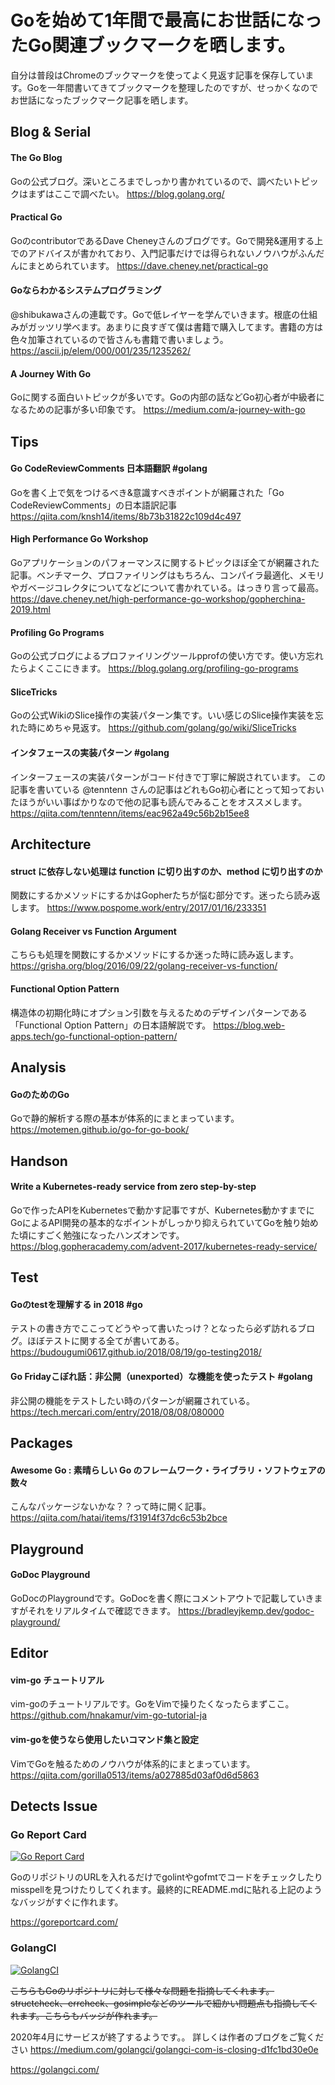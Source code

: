 # Goを始めて1年間で最高にお世話になったGo関連ブックマークを晒します。


自分は普段はChromeのブックマークを使ってよく見返す記事を保存しています。Goを一年間書いてきてブックマークを整理したのですが、せっかくなのでお世話になったブックマーク記事を晒します。

## Blog & Serial

#### The Go Blog
Goの公式ブログ。深いところまでしっかり書かれているので、調べたいトピックはまずはここで調べたい。
https://blog.golang.org/

#### Practical Go
GoのcontributorであるDave Cheneyさんのブログです。Goで開発&運用する上でのアドバイスが書かれており、入門記事だけでは得られないノウハウがふんだんにまとめられています。
https://dave.cheney.net/practical-go

#### Goならわかるシステムプログラミング
@shibukawaさんの連載です。Goで低レイヤーを学んでいきます。根底の仕組みがガッツリ学べます。あまりに良すぎて僕は書籍で購入してます。書籍の方は色々加筆されているので皆さんも書籍で書いましょう。
https://ascii.jp/elem/000/001/235/1235262/

#### A Journey With Go
Goに関する面白いトピックが多いです。Goの内部の話などGo初心者が中級者になるための記事が多い印象です。
https://medium.com/a-journey-with-go

## Tips

#### Go CodeReviewComments 日本語翻訳 #golang
Goを書く上で気をつけるべき&意識すべきポイントが網羅された「Go CodeReviewComments」の日本語訳記事
https://qiita.com/knsh14/items/8b73b31822c109d4c497

#### High Performance Go Workshop
Goアプリケーションのパフォーマンスに関するトピックほぼ全てが網羅された記事。ベンチマーク、プロファイリングはもちろん、コンパイラ最適化、メモリやガベージコレクタについてなどについて書かれている。はっきり言って最高。
https://dave.cheney.net/high-performance-go-workshop/gopherchina-2019.html

#### Profiling Go Programs
Goの公式ブログによるプロファイリングツールpprofの使い方です。使い方忘れたらよくここにきます。
https://blog.golang.org/profiling-go-programs

#### SliceTricks
Goの公式WikiのSlice操作の実装パターン集です。いい感じのSlice操作実装を忘れた時にめちゃ見返す。
https://github.com/golang/go/wiki/SliceTricks

#### インタフェースの実装パターン #golang
インターフェースの実装パターンがコード付きで丁寧に解説されています。
この記事を書いている @tenntenn さんの記事はどれもGo初心者にとって知っておいたほうがいい事ばかりなので他の記事も読んでみることをオススメします。
https://qiita.com/tenntenn/items/eac962a49c56b2b15ee8

## Architecture

#### struct に依存しない処理は function に切り出すのか、method に切り出すのか
関数にするかメソッドにするかはGopherたちが悩む部分です。迷ったら読み返します。
https://www.pospome.work/entry/2017/01/16/233351

#### Golang Receiver vs Function Argument
こちらも処理を関数にするかメソッドにするか迷った時に読み返します。
https://grisha.org/blog/2016/09/22/golang-receiver-vs-function/

#### Functional Option Pattern
構造体の初期化時にオプション引数を与えるためのデザインパターンである「Functional Option Pattern」の日本語解説です。
https://blog.web-apps.tech/go-functional-option-pattern/

## Analysis

#### GoのためのGo
Goで静的解析する際の基本が体系的にまとまっています。
https://motemen.github.io/go-for-go-book/

## Handson

#### Write a Kubernetes-ready service from zero step-by-step
Goで作ったAPIをKubernetesで動かす記事ですが、Kubernetes動かすまでにGoによるAPI開発の基本的なポイントがしっかり抑えられていてGoを触り始めた頃にすごく勉強になったハンズオンです。
https://blog.gopheracademy.com/advent-2017/kubernetes-ready-service/

## Test

#### Goのtestを理解する in 2018 #go
テストの書き方でここってどうやって書いたっけ？となったら必ず訪れるブログ。ほぼテストに関する全てが書いてある。
https://budougumi0617.github.io/2018/08/19/go-testing2018/

#### Go Fridayこぼれ話：非公開（unexported）な機能を使ったテスト #golang
非公開の機能をテストしたい時のパターンが網羅されている。
https://tech.mercari.com/entry/2018/08/08/080000

## Packages

#### Awesome Go : 素晴らしい Go のフレームワーク・ライブラリ・ソフトウェアの数々
こんなパッケージないかな？？って時に開く記事。
https://qiita.com/hatai/items/f31914f37dc6c53b2bce

## Playground

#### GoDoc Playground
GoDocのPlaygroundです。GoDocを書く際にコメントアウトで記載していきますがそれをリアルタイムで確認できます。
https://bradleyjkemp.dev/godoc-playground/

## Editor

#### vim-go チュートリアル
vim-goのチュートリアルです。GoをVimで操りたくなったらまずここ。
https://github.com/hnakamur/vim-go-tutorial-ja

#### vim-goを使うなら使用したいコマンド集と設定

VimでGoを触るためのノウハウが体系的にまとまっています。
https://qiita.com/gorilla0513/items/a027885d03af0d6d5863

## Detects Issue

### Go Report Card

[![Go Report Card](https://goreportcard.com/badge/github.com/po3rin/gonnp)](https://goreportcard.com/report/github.com/po3rin/gonnp)

GoのリポジトリのURLを入れるだけでgolintやgofmtでコードをチェックしたりmisspellを見つけたりしてくれます。最終的にREADME.mdに貼れる上記のようなバッジがすぐに作れます。

https://goreportcard.com/

### GolangCI

[![GolangCI](https://golangci.com/badges/github.com/po3rin/gonnp.svg)](https://golangci.com)

~~こちらもGoのリポジトリに対して様々な問題を指摘してくれます。structcheck、errcheck、gosimpleなどのツールで細かい問題点も指摘してくれます。こちらもバッジが作れます。~~

2020年4月にサービスが終了するようです。。
詳しくは作者のブログをご覧ください
https://medium.com/golangci/golangci-com-is-closing-d1fc1bd30e0e

https://golangci.com/

